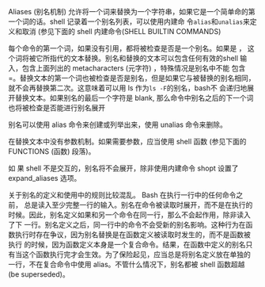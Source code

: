 Aliases (别名机制) 允许将一个词来替换为一个字符串，如果它是一个简单命的第一个词的话。shell 记录着一个别名列表，可以使用内建命 令`alias`和`unalias`来定义和取消 (参见下面的 shell 内建命令(SHELL BUILTIN COMMANDS)

每个命令的第一个词，如果没有引用，都将被检查是否是一个别名。如果是 ， 这 个词将被它所指代的文本替换。别名和替换的文本可以包含任何有效的shell 输入，包含上面列出的 metacharacters (元字符) ，特殊情况是别名中不能 包含 =。替换文本的第一个词也被检查是否是别名，但是如果它与被替换的别名相同，就不会再替换第二次。这意味着可以用 ls 作为`ls -F`的别名，bash不 会递归地展开替换文本。如果别名的最后一个字符是 blank, 那么命令中别名之后的下一个词也将被检查是否能进行别名展开

别名可以使用 alias 命令来创建或列举出来，使用 unalias 命令来删除。

在替换文本中没有参数机制。如果需要参数，应当使用 shell 函数 (参见下面的FUNCTIONS (函数) 段落)。

如 果  shell  不是交互的，别名将不会展开，除非使用内建命令 shopt 设置了expand_aliases 选项。

关于别名的定义和使用中的规则比较混乱。 Bash 在执行一行中的任何命令之 前， 总是读入至少完整一行的输入。别名在命令被读取时展开，而不是在执行的时候。因此，别名定义如果和另一个命令在同一行，那么不会起作用，除非读入 了下 一行。别名定义之后，同一行中的命令不会受新的别名影响。这种行为在函数执行时存在争议，因为别名替换是在函数定义被读取时发生的，而不是函数被 执行 的时候，因为函数定义本身是一个复合命令。结果，在函数中定义的别名只有当这个函数执行完才会生效。为了保险起见，应当总是将别名定义放在单独的 一行，不在复合命令中使用 alias。不管什么情况下，别名都被 shell 函数超越 (be superseded)。